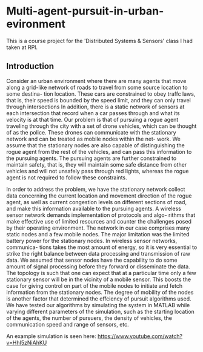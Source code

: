 # Multi-agent-pursuit-in-urban-evironment
This is a course project for the 'Distributed Systems &amp; Sensors' class I had taken at RPI. 

## Introduction 
Consider an urban environment where there are many agents that move along a
grid-like network of roads to travel from some source location to some destina-
tion location. These cars are constrained to obey traffc laws, that is, their speed
is bounded by the speed limit, and they can only travel through intersections
In addition, there is a static network of sensors at each intersection that record
when a car passes through and what its velocity is at that time. Our problem
is that of pursuing a rogue agent traveling through the city with a set of drone
vehicles, which can be thought of as the police. These drones can communicate
with the stationary network and can be treated as mobile nodes within the net-
work. We assume that the stationary nodes are also capable of distinguishing
the rogue agent from the rest of the vehicles, and can pass this information to
the pursuing agents. The pursuing agents are further constrained to maintain
safety, that is, they will maintain some safe distance from other vehicles and will
not unsafely pass through red lights, whereas the rogue agent is not required to
follow these constraints.

In order to address the problem, we have the stationary network collect data
concerning the current location and movement direction of the rogue agent, as
well as current congestion levels on different sections of road, and make this
information available to the pursuing agents. A wireless sensor network demands implementation of protocols and algo-
rithms that make effective use of limited resources and counter the challenges
posed by their operating environment. The network in our case comprises many
static nodes and a few mobile nodes. The major limitation was the limited
battery power for the stationary nodes. In wireless sensor networks, communica-
tions takes the most amount of energy, so it is very essential to strike the right
balance between data processing and transmission of raw data. We assumed
that sensor nodes have the capability to do some amount of signal processing
before they forward or disseminate the data. The topology is such that one
can expect that at a particular time only a few stationary sensor will be in the
vicinity of a mobile sensor. This boosts the case for giving control on part of the
mobile nodes to initiate and fetch information from the stationary nodes. The
degree of mobility of the nodes is another factor that determined the effciency
of pursuit algorithms used. We have tested our algorithms by simulating the
system in MATLAB while varying different parameters of the simulation, such
as the starting location of the agents, the number of pursuers, the density of vehicles, the communication speed and range of sensors, etc. 


An example simulation is seen here: https://www.youtube.com/watch?v=HhI5zNiAhKU
